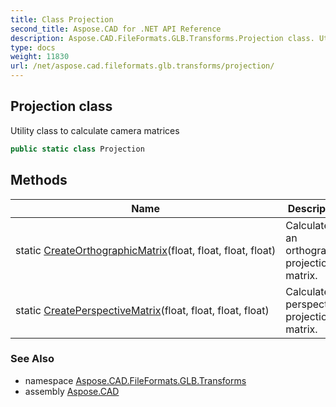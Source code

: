 ```yaml
---
title: Class Projection
second_title: Aspose.CAD for .NET API Reference
description: Aspose.CAD.FileFormats.GLB.Transforms.Projection class. Utility class to calculate camera matrices
type: docs
weight: 11830
url: /net/aspose.cad.fileformats.glb.transforms/projection/
---
```

## Projection class

Utility class to calculate camera matrices

```csharp
public static class Projection
```

## Methods

| Name | Description |
| --- | --- |
| static [CreateOrthographicMatrix](../../aspose.cad.fileformats.glb.transforms/projection/createorthographicmatrix/)(float, float, float, float) | Calculates an orthographic projection matrix. |
| static [CreatePerspectiveMatrix](../../aspose.cad.fileformats.glb.transforms/projection/createperspectivematrix/)(float, float, float, float) | Calculates a perspective projection matrix. |

### See Also

* namespace [Aspose.CAD.FileFormats.GLB.Transforms](../../aspose.cad.fileformats.glb.transforms/)
* assembly [Aspose.CAD](../../)


